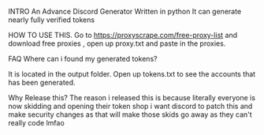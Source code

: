 INTRO
An Advance Discord Generator Written in python It can generate nearly fully verified tokens

HOW TO USE THIS.
Go to https://proxyscrape.com/free-proxy-list and download free proxies , open up proxy.txt and paste in the proxies.

FAQ
Where can i found my generated tokens?

It is located in the output folder. Open up tokens.txt to see the accounts that has been generated.

Why Release this?
The reason i released this is because literally everyone is now skidding and opening their token shop i want discord to patch this and make security changes as that will make those skids go away as they can't really code lmfao
